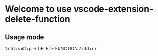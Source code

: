 # Welcome to use vscode-extension-delete-function

## Usage mode
1.ctrl+shift+p -> DELETE FUNCTION
2.ctrl+r r

